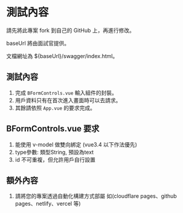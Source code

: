 # 測試內容

請先將此專案 fork 到自己的 GitHub 上，再進行修改。

baseUrl 將由面試官提供。

文檔網址為 ${baseUrl}/swagger/index.html。

## 測試內容

1. 完成 `BFormControls.vue` 輸入組件的封裝。
2. 用戶資料只有在首次進入畫面時可以去請求。
3. 其餘請依照 `App.vue` 的要求完成。

## BFormControls.vue 要求

1. 能使用 v-model 做雙向綁定 (vue3.4 以下作法優先)
2. type參數: 類型String, 預設為text
3. id 不可重複，但允許用戶自行設置


## 額外內容

1. 請將您的專案透過自動化構建方式部屬 如(cloudflare pages、github pages、netlify、vercel 等)
